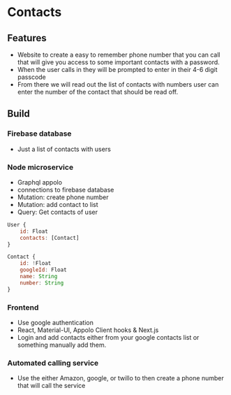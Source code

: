 # Contacts 

## Features

* Website to create a easy to remember phone number that you can call that will give you access to some important contacts with a password.
* When the user calls in they will be prompted to enter in their 4-6 digit passcode
* From there we will read out the list of contacts with numbers user can enter the number of the contact that should be read off.


## Build

### Firebase database
* Just a list of contacts with users 


### Node microservice
* Graphql appolo 
* connections to firebase database
* Mutation: create phone number
* Mutation: add contact to list 
* Query: Get contacts of user

```javascript
User {
	id: Float
	contacts: [Contact]
}

Contact {
	id: !Float
	googleId: Float
	name: String
	number: String
}
```

### Frontend
* Use google authentication
* React, Material-UI, Appolo Client hooks & Next.js
* Login and add contacts either from your google contacts list or something manually add them.


### Automated calling service
* Use the either Amazon, google, or twillo to then create a phone number that will call the service